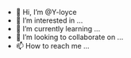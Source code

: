 - 👋 Hi, I’m @Y-loyce
- 👀 I’m interested in ...
- 🌱 I’m currently learning ...
- 💞️ I’m looking to collaborate on ...
- 📫 How to reach me ...

<!---
Y-loyce/Y-loyce is a ✨ special ✨ repository because its `README.md` (this file) appears on your GitHub profile.
You can click the Preview link to take a look at your changes.
--->

